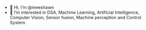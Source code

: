 - 👋 Hi, I’m @meeshawn
- 👀 I’m interested in DSA, Machine Learning, Artificial Intelligence, Computer Vision, Sensor fusion, Machine perception and Control System.



